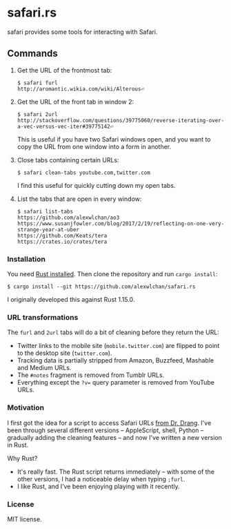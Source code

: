 # safari.rs

safari provides some tools for interacting with Safari.

## Commands

1.  Get the URL of the frontmost tab:

    ```console
    $ safari furl
    http://aromantic.wikia.com/wiki/Alterous⏎
    ```

2.  Get the URL of the front tab in window 2:

    ```console
    $ safari 2url
    http://stackoverflow.com/questions/39775060/reverse-iterating-over-a-vec-versus-vec-iter#39775142⏎
    ```

    This is useful if you have two Safari windows open, and you want to
    copy the URL from one window into a form in another.

3.  Close tabs containing certain URLs:

    ```console
    $ safari clean-tabs youtube.com,twitter.com
    ```

    I find this useful for quickly cutting down my open tabs.

4.  List the tabs that are open in every window:

    ```console
    $ safari list-tabs
    https://github.com/alexwlchan/ao3
    https://www.susanjfowler.com/blog/2017/2/19/reflecting-on-one-very-strange-year-at-uber
    https://github.com/Keats/tera
    https://crates.io/crates/tera
    ```

### Installation

You need [Rust installed][rust].  Then clone the repository and run
`cargo install`:

```console
$ cargo install --git https://github.com/alexwlchan/safari.rs
```

I originally developed this against Rust 1.15.0.

[rust]: https://www.rust-lang.org/en-US/install.html

### URL transformations

The `furl` and `2url` tabs will do a bit of cleaning before they return
the URL:

*   Twitter links to the mobile site (`mobile.twitter.com`) are flipped to
    point to the desktop site (`twitter.com`).
*   Tracking data is partially stripped from Amazon, Buzzfeed, Mashable and
    Medium URLs.
*   The `#notes` fragment is removed from Tumblr URLs.
*   Everything except the `?v=` query parameter is removed from YouTube URLs.

### Motivation

I first got the idea for a script to access Safari URLs [from Dr. Drang][dr].
I've been through several different versions – AppleScript, shell, Python –
gradually adding the cleaning features – and now I've written a new
version in Rust.

Why Rust?

*   It's really fast.  The Rust script returns immediately – with some of
    the other versions, I had a noticeable delay when typing `;furl`.
*   I like Rust, and I’ve been enjoying playing with it recently.

[dr]: http://www.leancrew.com/all-this/2009/07/safari-tab-urls-via-textexpander/

### License

MIT license.
